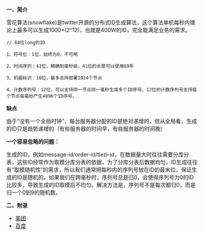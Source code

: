 **一、简介**

雪花算法(snowflake)是twitter开源的分布式ID生成算法，这个算法单机每秒内理论上最多可以生成1000*(2^12)，也就是400W的ID，完全能满足业务的需求。

```
// 64位long的ID

1、符号位：1位，始终为0，不可用

2、时间序列：41位，精确到毫秒级，41位的长度可以使用69年

3、机器标识：10位，最多支持部署1024个节点

4、计数序列号：12位，可以支持同一节点同一毫秒生成多个ID序号，12位的计数序列号支持每个节点每毫秒产生4096个ID序号。

```
**缺点**

由于“没有一个全局时钟”，每台服务器分配的ID是绝对递增的，但从全局看，生成的ID只是趋势递增的（有些服务器的时间早，有些服务器的时间晚）

**一个容易忽略的问题：**

生成的ID，例如message-id/order-id/tiezi-id，在数据量大时往往需要分库分表，这些ID经常作为取模分库分表的依据，为了分库分表后数据均匀，ID生成往往有“取模随机性”的需求，所以我们通常把每秒内的序列号放在ID的最末位，保证生成的ID是随机的。如果我们在跨毫秒时，序列号总是归0，会使得序列号为0的ID比较多，导致生成的ID取模后不均匀。解决方法是，序列号不是每次都归0，而是归一个0到9的随机数。

**二、附录**
* [美团](https://tech.meituan.com/2017/04/21/mt-leaf.html)
* [百度](https://github.com/baidu/uid-generator)
